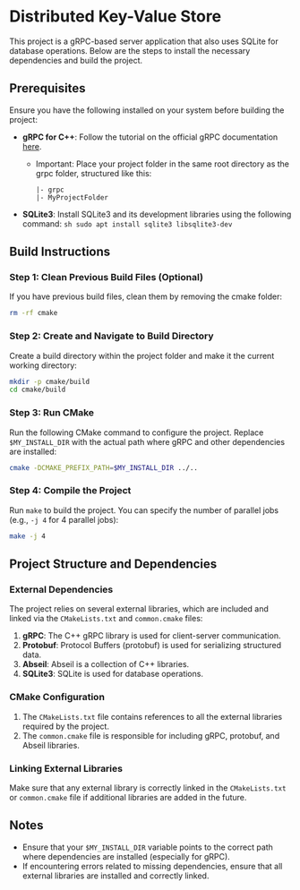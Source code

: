 # Distributed Key-Value Store

This project is a gRPC-based server application that also uses SQLite for database operations. Below are the steps to install the necessary dependencies and build the project.

## Prerequisites

Ensure you have the following installed on your system before building the project:

- **gRPC for C++**: Follow the tutorial on the official gRPC documentation [here](https://grpc.io/docs/languages/cpp/quickstart/).
    - Important: Place your project folder in the same root directory as the grpc folder, structured like this:
        ```
        |- grpc
        |- MyProjectFolder
        ```

- **SQLite3**: Install SQLite3 and its development libraries using the following command:
        ```sh
        sudo apt install sqlite3 libsqlite3-dev
        ```

## Build Instructions

### Step 1: Clean Previous Build Files (Optional)
If you have previous build files, clean them by removing the cmake folder:
```sh
rm -rf cmake
```

### Step 2: Create and Navigate to Build Directory
Create a build directory within the project folder and make it the current working directory:
```sh
mkdir -p cmake/build
cd cmake/build
```

### Step 3: Run CMake
Run the following CMake command to configure the project. Replace `$MY_INSTALL_DIR` with the actual path where gRPC and other dependencies are installed:
```sh
cmake -DCMAKE_PREFIX_PATH=$MY_INSTALL_DIR ../..
```

### Step 4: Compile the Project
Run `make` to build the project. You can specify the number of parallel jobs (e.g., `-j 4` for 4 parallel jobs):
```sh
make -j 4
```

## Project Structure and Dependencies

### External Dependencies
The project relies on several external libraries, which are included and linked via the `CMakeLists.txt` and `common.cmake` files:
1. **gRPC**: The C++ gRPC library is used for client-server communication.
2. **Protobuf**: Protocol Buffers (protobuf) is used for serializing structured data.
3. **Abseil**: Abseil is a collection of C++ libraries.
4. **SQLite3**: SQLite is used for database operations.

### CMake Configuration
1. The `CMakeLists.txt` file contains references to all the external libraries required by the project.
2. The `common.cmake` file is responsible for including gRPC, protobuf, and Abseil libraries.

### Linking External Libraries
Make sure that any external library is correctly linked in the `CMakeLists.txt` or `common.cmake` file if additional libraries are added in the future.

## Notes
- Ensure that your `$MY_INSTALL_DIR` variable points to the correct path where dependencies are installed (especially for gRPC).
- If encountering errors related to missing dependencies, ensure that all external libraries are installed and correctly linked.